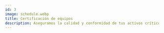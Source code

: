 ```yaml
---
id: 3
image: schedule.webp
title: Certificación de equipos
description: Aseguramos la calidad y conformidad de tus activos críticos, brindando tranquilidad en su rendimiento. Con enfoque preventivo y experiencia técnica, mantenemos tus operaciones sin problemas, mientras que nuestra certificación garantiza la excelencia y seguridad de tus equipos.
---
```

